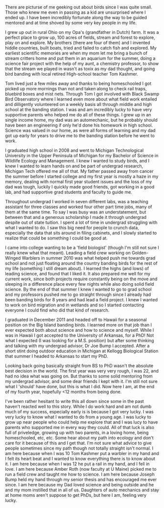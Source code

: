 There are picturse of me geeking out about birds since I was quite small. Those who knew me even in passing as a kid are unsurprised where I ended up. I have been incredibly fortunate along the way to be guided mentored and at time shoved by some very key people in my life. 

I grew up out in rural Ohio on my Opa's (grandfather in Dutch) farm. It was a perfect place to grow up, 100 acres of fields, stream and forest to explore, play on and explore. My brothers (there are four of them) and I invented hiddle countries, built boats, tried and failed to catch fish and explored. My earliest scientific memories are when my mom let me bring a bunch of stream critters home and put them in an aquarium for the summer, doing a science fair project with the help of my aunt, a chemistry professor, to show that the stream we played in wasn't as toxix as my dad thought, and going bird banding with local retired High-school teacher Tom Kashmer. 

Tom lived just a few miles away and thanks to being homeschooled I got picked up more mornings than not and taken along to check rail traps, bluebird boxes and mist nets. Through Tom I got involved with Black Swamp Bird Observatory where I learned even more about what field work entailed and dilligently volunteered on a weekly basis all through middle and high school at the banding station. I was and am incredibly lucky to have very supportive parents who helped me do all of these things. I grew up in an single income home, my dad was an automechanic, but he probably should have been an engineering if only he'd done his homework in high school. Science was valued in our home, as were all forms of learning and my dad got up early for years to drive me to the banding station before he went to work. 

I graduated high school in 2008 and went to Michigan Technological University in the Upper Peninsula of Michigan for my Bachelor of Science in Wildlife Ecology and Management. I knew I wanted to study birds, and I knew I wanted to learn hands on and be part of undergrad research, Michigan Tech offered me all of that. My father passed away from cancer the summer before I started college and my first year is mostly a haze in my memory, dealing with normal first year student issues and the loss of my dad was tough, luckily I quickly made good friends, got working in a good lab, and had supportive grad students and faculty to guide me. 

Throughout undergrad I worked in seven different labs, was a teaching assistant for three classes and worked four other part time jobs, many of them at the same time. To say I was busy was an understatement, but between that and a generous scholarship I made it through undergrad despite out of state tuition. I spent a lot of time in undergrad struggling with what I wanted to do. I saw this big need for people to crunch data, especially the data that sits around in filing cabinets, and I slowly started to realize that could be something I could be good at. 

I came into college wanting to be a 'field biologist' (though I'm still not sure I really knew what that meant). Leading a field crew working on Golden-Winged Warblers in summer 2010 was what helped push me towards grad school and not just floating around the country banding birds for the rest of my life (something I still dream about). I learned the highs (and lows) of leading science, and found that I liked it. It also prepared me well for my current work, since both projects require constantly being on the move and sleeping in a difference place every few nights while also doing solid field science. By the end of that summer I knew I wanted to go to grad school and my professors pushed me to go straight through since I already had been banding birds for 8 years and had lead a field project. I knew I wanted to work on bird migration and in wetlands and so I started contacting everyone I could find who did that kind of research. 

I graduated in December 2011 and headed off to Hawaii for a seasonal position on the Big Island banding birds. I learned more on that job than I ever expected both about science and how to science and myself. While I was in Hawaii I got accepted to the University of Arkansas, for a PhD! Not what I expected (I was looking for a M.S. position) but after some thinking and talking with my undergrad advisor, Dr Joe Bump I accepted. After a short stint doing outdoor education in Michigan at Kellogg Biological Station that summer I headed to Arkansas to start my PhD. 

Looking back going basically straight from BS to PhD wasn't the absolute best decision in the world. The first year was very very rough, I was 22, and had no idea what was going on. But thanks to some solid mentoring from my undergrad advisor, and some dear friends I kept with it. I'm still not sure what I 'should' have done, but this is what I did. Now here I am, at the end of my fourth year, hopefully <12 months from being done. 

I've been rather hesitant to write this all down since some in the past haven't reacted well to this story. While I do work hard and am not dumb much of my success, especially early is is because I got very lucky. I was very lucky to know what I wanted to do from a young age. I was lucky to grow up near people who could help me explore that and I was lucy to have parents who supported me in every way they could. All of that luck is also full of priveledge, growing up with two parents, in a loving home, being homeschooled, etc, etc. Some hear about my path into ecology and don't care for it because of this and I get that. I'm not sure what advice to give people sometimes since my path though not totally straight isn't normal. I am here because when I was 10 Tom Kashmer put a warbler in my hand and I felt its heart beat and I wanted to know everything there is to know about it. I am here because when I was 12 he put a rail in my hand, and I fell in love. I am here because Amber Roth (now faculty at U Maine) picked me to run a field crew and taught me how to science. I am here because Joseph Bump held my hand through my senior thesis and has encouraged me ever since. I am here because my Dad loved science and being outside and he and my mom instilled that in all of us. Daughters of auto mechanics and stay at home moms aren't suppose to get PhDs, but here I am, feeling very lucky. 
